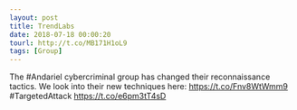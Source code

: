 ```yaml
---
layout: post
title: TrendLabs
date: 2018-07-18 00:00:20
tourl: http://t.co/MB171H1oL9
tags: [Group]
---
```

The #Andariel cybercriminal group has changed their reconnaissance tactics. We look into their new techniques here: https://t.co/Fnv8WtWmm9 #TargetedAttack https://t.co/e6pm3tT4sD